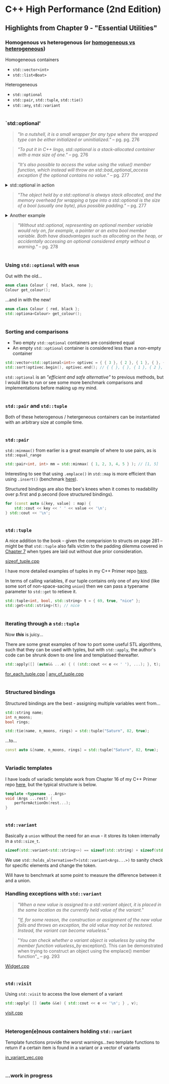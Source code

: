 # C++ High Performance (2nd Edition)

## Highlights from Chapter 9 - "Essential Utilities"

### Homogenous vs heterogenous (or [homogeneous vs heterogeneous](https://english.stackexchange.com/questions/288542/homogenous-versus-homogeneous))
Homogeneous containers
* `std::vector<int>`
* `std::list<Boat>`

Heterogeneous
* `std::optional`
* `std::pair`, `std::tuple`, `std::tie()`
* `std::any`, `std::variant`

#
### `std::optional'
> _"In a nutshell, it is a small wrapper for any type where the wrapped type can be either initialized or uninitialized."_ – pg. pg. 276

> _"To put it in C++ lingo, std::optional is a stack-allocated container with a max size of one."_ – pg. 276

> _"It's also possible to
access the value using the value() member function, which instead will throw an std::bad_optional_access exception if the optional contains no value."_ – pg. 277

<details>
<summary>std::optional in action</summary>

```cpp
#include <optional>

struct Point { /*...*/ };
struct Line { /*...*/ };

bool lines_are_parallel(const Line &a, const Line &b) { return false; }

Point compute_intersection(const Line &a, const Line &b) { return Point(); }

std::optional<Point> get_intersection(const Line &a, const Line &b)
{
    if (lines_are_parallel(a, b)) {
        return std::optional(compute_intersection(a, b));
    } else {
        return { }; // or return std::nullopt;
    }
}

void set_magic_point(Point p) { /*...*/ };

int main()
{
    std::optional<Point> intersection = get_intersection(Line(), Line());
    
    if (intersection.has_value()) { set_magic_point(*intersection); }
    
    return 0;
}
```
</details>

> _"The object held by a std::optional is always stack allocated, and the memory overhead for wrapping a type into a std::optional is the size of a bool (usually one byte), plus possible padding."_ – pg. 277

<details>
<summary>Another example</summary>

```cpp
#include <cassert>
#include <optional>

struct Hat { };

class Head {
public:
    Head() { assert(!hat_); }
    
    void set_hat(const Hat &h) { hat_ = h; }
    
    bool has_hat() const { return hat_.has_value(); }
    
    // auto get_hat() const {
    // has to return Hat if assertion is to pass
    Hat get_hat() const {
        assert(hat_.has_value());
        return *hat_;
    }
    
    void remove_hat() { hat_ = std::nullopt; }
    
private:
    std::optional<Hat> hat_;
};
```
</details>

> _"Without std::optional, representing an optional member variable would rely on, for example, a pointer or an extra bool member variable. Both have disadvantages such as allocating on the heap, or accidentally accessing an optional considered empty without a warning."_ – pg. 278

#
### Using `std::optional` with `enum`
Out with the old...
```cpp
enum class Colour { red, black, none };
Colour get_colour();
```
...and in with the new!
```cpp
enum class Colour { red, black };
std::optiona<Colour> get_colour();
```
#
### Sorting and comparisons
* Two empty `std::optional` containers are considered equal
* An empty `std::optional` container is considered less than a non-empty container
```cpp
std::vector<std::optional<int>> optivec = { { 3 }, { 2 }, { 1 }, { }, { } };
std::sort(optivec.begin(), optivec.end(); // { { }, { }, { 1 }, { 2 }, { 3 } }
```
`std::optional` is an _"efficient and safe alternative"_ to previous methods, but I would like to run or see some more benchmark comparisons and implementations before making up my mind.
#
### `std::pair` and `std::tuple`
Both of these heterogenous / hetergeneous containers can be instantiated with an arbitrary size at compile time.
#
### `std::pair`
`std::minmax()` from earlier is a great example of where to use pairs, as is `std::equal_range`
```cpp
std::pair<int, int> mm = std::minmax( { 1, 2, 3, 4, 5 } ); // [1, 5]
```
Interesting to see that using `.emplace()` in `std::map` is more efficient than using `.insert()` (benchmark [here](https://godbolt.org/z/Ys7MM9qns)).

Structured bindings are also the bee's knees when it comes to readability over p.first and p.second (love structured bindings).
```cpp
for (const auto &[key, value] : map) {
    std::cout << key << ' ' << value << '\n';
} std::cout << '\n';
```
#
### `std::tuple`
A nice addition to the book – given the comparision to structs on page 281 – might be that `std::tuple` also falls victim to the padding dilemma covered in [Chapter 7](../Chapter%2007%20-%20Memory%20Management#padding) when types are laid out without due prior consideration.

[sizeof_tuple.cpp](sizeof_tuple.cpp)

I have more detailed examples of tuples in my C++ Primer repo [here](https://github.com/ITHelpDec/CPP-Primer/search?q=std%3A%3Atuple).

In terms of calling variables, if our tuple contains only one of any kind (like some sort of non-space-sacing `union`) then we can pass a typename parameter to `std::get` to retieve it.
```cpp
std::tuple<int, bool, std::string> t = { 69, true, "nice" };
std::get<std::string>(t); // nice
```
#
### Iterating through a `std::tuple`
Now **_this_** is juicy...

There are some great examples of how to port some useful STL algorithms, such that they can be used with typles, but with `std::apply`, the author's code can be shrunk down to one line and templatised thereafter.
```cpp
std::apply([] (auto&& ...e) { ( (std::cout << e << ' '), ...); }, t);
```
[for_each_tuple.cpp](for_each_tuple.cpp) | [any_of_tuple.cpp](any_of_tuple.cpp)
#
### Structured bindings
Structured bindings are the best - assigning multiple variables went from...
```cpp
std::string name;
int n_moons;
bool rings;

std::tie(name, n_moons, rings) = std::tuple("Saturn", 82, true);
```
...to...
```cpp
const auto &[name, n_moons, rings] = std::tuple("Saturn", 82, true);
```
#
### Variadic templates
I have loads of variadic template work from Chapter 16 of my C++ Primer repo [here](https://github.com/ITHelpDec/CPP-Primer/search?q=...Args), but the typical structure is below.
```cpp
template <typename ...Args>
void (Args ...rest) {
    performActionOn(rest...);
}
```
#
### `std::variant`
Basically a `union` without the need for an `enum` - it stores its token internally in a `std::size_t`.
```cpp
sizeof(std::variant<std::string>>) == sizeof(std::string) + sizeof(std::size_t)
```
We use `std::holds_alternative<T>(std::variant<Args...>)` to sanity check for specific elements and change the token.

Will have to benchmark at some point to measure the difference between it and a union.
### Handling exceptions with `std::variant`
> _"When a new value is assigned to a std::variant object, it is placed in the same location as the currently held value of the variant."_

> _"If, for some reason, the construction or assignment of the new value fails and throws an exception, the old value may not be restored. Instead, the variant can become valueless."_

> "_You can check whether a variant object is valueless by using the member function valueless_by_ exception(). This can be demonstrated when trying to construct an object using the emplace() member function"_ – pg. 293

[Widget.cpp](Widget.cpp)

#
### `std::visit`
Using `std::visit` to access the love element of a variant
```cpp
std::apply( [] (auto &&e) { std::cout << e << '\n'; } , v);
```
[visit.cpp](visit.cpp)

#
### Heterogen(e)nous containers holding `std::variant`
Template functions provide the worst warnings...two template functions to return if a certain item is found in a variant or a vector of variants

[in_variant_vec.cpp](in_variant_vec.cpp)

#
### ...work in progress

